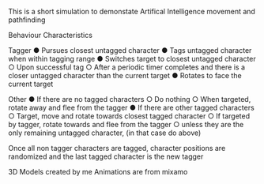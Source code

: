 This is a short simulation to demonstate Artifical Intelligence movement and pathfinding 

Behaviour Characteristics

Tagger
●	Pursues closest untagged character
●	Tags untagged character when within tagging range
●	Switches target to closest untagged character 
  ○	Upon successful tag
  ○	After a periodic timer completes and there is a closer untagged character than the current target
●	Rotates to face the current target

Other
●	If there are no tagged characters
  ○	Do nothing
  ○	When targeted, rotate away and flee from the tagger
●	If there are other tagged characters
  ○	Target, move and rotate towards closest tagged character 
  ○	If targeted by tagger, rotate towards and flee from the tagger
  ○	unless they are the only remaining untagged character, (in that case do above)

Once all non tagger characters are tagged, character positions are randomized and the last tagged character is the new tagger

3D Models created by me
Animations are from mixamo
